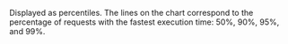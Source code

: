Displayed as percentiles. The lines on the chart correspond to the percentage of requests with the fastest execution time: 50%, 90%, 95%, and 99%.

